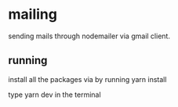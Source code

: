 # mailing
sending mails through nodemailer via gmail client.

## running
install all the packages via by running yarn install

type yarn dev in the terminal

